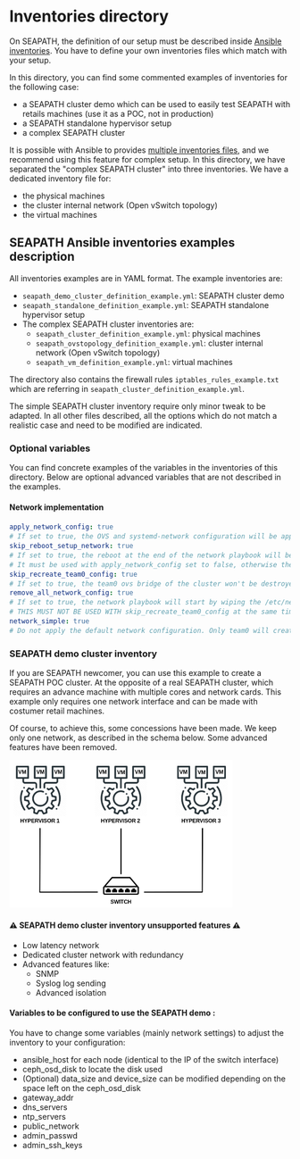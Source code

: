 <!-- Copyright (C) 2020, RTE (http://www.rte-france.com) -->
<!-- Copyright (C) 2024 Savoir-faire Linux, Inc. -->
<!-- SPDX-License-Identifier: CC-BY-4.0 -->

# Inventories directory

On SEAPATH, the definition of our setup must be described inside [Ansible inventories](https://docs.ansible.com/ansible/latest/inventory_guide/intro_inventory.html#passing-multiple-inventory-sources).
You have to define your own inventories files which match with your setup.

In this directory, you can find some commented examples of inventories for the following case:
* a SEAPATH cluster demo which can be used to easily test SEAPATH with retails machines (use it as a POC, not in production)
* a SEAPATH standalone hypervisor setup
* a complex SEAPATH cluster

It is possible with Ansible to provides [multiple inventories files](https://docs.ansible.com/ansible/latest/inventory_guide/intro_inventory.html#passing-multiple-inventory-sources), and we recommend using this feature for complex setup. In this directory, we have separated the "complex SEAPATH cluster" into three inventories. We have a dedicated inventory file for:
* the physical machines
* the cluster internal network (Open vSwitch topology)
* the virtual machines
## SEAPATH Ansible inventories examples description

All inventories examples are in YAML format. The example inventories are:
* `seapath_demo_cluster_definition_example.yml`: SEAPATH cluster demo
* `seapath_standalone_definition_example.yml`: SEAPATH standalone hypervisor setup
* The complex SEAPATH cluster inventories are:
	* `seapath_cluster_definition_example.yml`: physical machines
	* `seapath_ovstopology_definition_example.yml`: cluster internal network (Open vSwitch topology)
	* `seapath_vm_definition_example.yml`: virtual machines

The directory also contains the firewall rules `iptables_rules_example.txt` which are referring in `seapath_cluster_definition_example.yml`.

The simple SEAPATH cluster inventory require only minor tweak to be adapted. In all other files described, all the options which do not match a realistic case and need to be modified are indicated.

### Optional variables

You can find concrete examples of the variables in the inventories of this directory. Below are optional advanced variables that are not described in the examples.

#### Network implementation

```yaml
apply_network_config: true
# If set to true, the OVS and systemd-network configuration will be applied at runtime, without a reboot.
skip_reboot_setup_network: true
# If set to true, the reboot at the end of the network playbook will be skipped. This is useful in the CI to apply all changes done by ansible within the final reboot. However, it can lead to race conditions if the inventory is not handled correctly.
# It must be used with apply_network_config set to false, otherwise the reboot is already avoided.
skip_recreate_team0_config: true
# If set to true, the team0 ovs bridge of the cluster won't be destroyed and recreated by the network playbook.
remove_all_network_config: true
# If set to true, the network playbook will start by wiping the /etc/netplan/ directory content, this can help cleaning old conflicting files.
# THIS MUST NOT BE USED WITH skip_recreate_team0_config at the same time or the cluster network config won't be recreated.
network_simple: true
# Do not apply the default network configuration. Only team0 will create. The “wired” connexion will not be configured. The bridges br0 and br0vlan will not be created.
```

### SEAPATH demo cluster inventory

If you are SEAPATH newcomer, you can use this example to create a SEAPATH POC cluster. At the opposite of a real SEAPATH cluster, which requires an advance machine with multiple cores and network cards. This example only requires one network interface and can be made with costumer retail machines.

Of course, to achieve this, some concessions have been made. We keep only one network, as described in the schema below. Some advanced features have been removed.

<img src="./basic_cluster.png" alt="Exemple d'image" style="max-width:400px">

#### ⚠ SEAPATH demo cluster inventory unsupported features ⚠

- Low latency network
- Dedicated cluster network with redundancy
- Advanced features like:
    - SNMP
    - Syslog log sending
    - Advanced isolation


#### Variables to be configured to use the SEAPATH demo :

You have to change some variables (mainly network settings) to adjust the inventory to your configuration:

- ansible_host for each node (identical to the IP of the switch interface)
- ceph_osd_disk to locate the disk used
- (Optional) data_size and device_size can be modified depending on the space left on the ceph_osd_disk
- gateway_addr
- dns_servers
- ntp_servers
- public_network
- admin_passwd
- admin_ssh_keys
